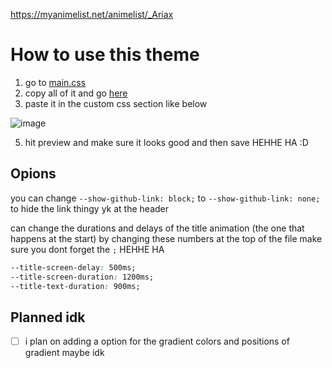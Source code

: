 https://myanimelist.net/animelist/_Ariax


# How to use this theme
1. go to [main.css](https://github.com/Syncxv/mal-theme/blob/master/main.css)
2. copy all of it and go [here](https://myanimelist.net/ownlist/style/theme/1)
3. paste it in the custom css section like below
 
 
 ![image](https://user-images.githubusercontent.com/47534062/167707770-5f74e3da-f4b8-41a8-9e1a-04cea9cec7ea.png)
 
 
5. hit preview and make sure it looks good and then save HEHHE HA :D

## Opions

you can change `--show-github-link: block;` to `--show-github-link: none;` to hide the link thingy yk at the header

can change the durations and delays of the title animation (the one that happens at the start) by changing these numbers at the top of the file
make sure you dont forget the `;` HEHHE HA
```css
--title-screen-delay: 500ms;
--title-screen-duration: 1200ms;
--title-text-duration: 900ms;
  ```
  
  
  ## Planned idk
  - [ ] i plan on adding a option for the gradient colors and positions of gradient maybe idk
  
  
